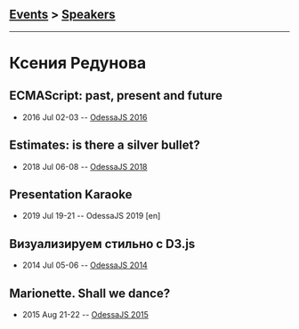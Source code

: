## [Events](../README.md) > [Speakers](../speakers.md)
---

# Ксения Редунова

## ECMAScript: past, present and future
- 2016 Jul 02-03 -- [OdessaJS 2016](https://youtu.be/PK1xM1yqXpM)    
## Estimates: is there a silver bullet?
- 2018 Jul 06-08 -- [OdessaJS 2018](https://youtu.be/FQzFFmGMID8)    
## Presentation Karaoke
- 2019 Jul 19-21 -- OdessaJS 2019 [en]   
## Визуализируем стильно с D3.js
- 2014 Jul 05-06 -- [OdessaJS 2014](https://youtu.be/JjHwPIF1xwE)    
## Marionette. Shall we dance?
- 2015 Aug 21-22 -- [OdessaJS 2015](https://youtu.be/O0VsEq2GsHA)    
